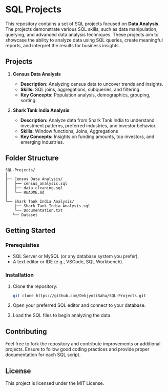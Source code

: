 # SQL Projects

This repository contains a set of SQL projects focused on **Data Analysis**. The projects demonstrate various SQL skills, such as data manipulation, querying, and advanced data analysis techniques. These projects aim to showcase the ability to analyze data using SQL queries, create meaningful reports, and interpret the results for business insights.

## Projects

1. **Census Data Analysis**
   - **Description:** Analyzing census data to uncover trends and insights.
   - **Skills:** SQL joins, aggregations, subqueries, and filtering.
   - **Key Concepts:** Population analysis, demographics, grouping, sorting.

2. **Shark Tank India Analysis**
   - **Description:** Analyze data from Shark Tank India to understand investment patterns, preferred industries, and investor behavior.
   - **Skills:** Window functions, Joins, Aggregations
   - **Key Concepts:** Insights on funding amounts, top investors, and emerging industries.

## Folder Structure

```
SQL-Projects/
│
├── Census Data Analysis/
│   ├── census_analysis.sql
│   ├── data_cleaning.sql
│   └── README.md
│
└── Shark Tank India Analysis/
    ├── Shark Tank India Analysis.sql
    └── Documentation.txt
   └── Dataset
```

## Getting Started

### Prerequisites

- SQL Server or MySQL (or any database system you prefer).
- A text editor or IDE (e.g., VSCode, SQL Workbench).

### Installation

1. Clone the repository:
   ```bash
   git clone https://github.com/DebjyotiSaha/SQL-Projects.git
   ```

2. Open your preferred SQL editor and connect to your database.

3. Load the SQL files to begin analyzing the data.

## Contributing

Feel free to fork the repository and contribute improvements or additional projects. Ensure to follow good coding practices and provide proper documentation for each SQL script.

## License

This project is licensed under the MIT License.
